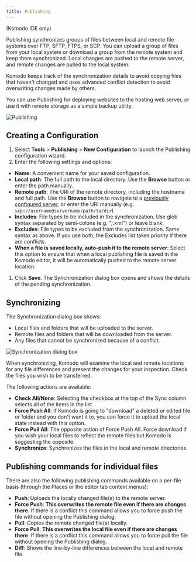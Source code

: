 ```yaml
---
title: Publishing
---
```

(Komodo IDE only)

Publishing synchronizes groups of files between local and remote file systems over FTP, SFTP, FTPS, or SCP. You can upload a group of files from your local system or download a group from the remote system and keep them synchronized. Local changes are pushed to the remote server, and remote changes are pulled to the local system.

Komodo keeps track of the synchronization details to avoid copying files that haven't changed and uses advanced conflict detection to avoid overwriting changes made by others.

You can use Publishing for deploying websites to the hosting web server, or use it with remote storage as a simple backup utility.

![Publishing](/images/publishing.png)

<a name="publish_config" id="publish_config"></a>
## Creating a Configuration

1. Select **Tools** > **Publishing** > **New Configuration** to launch the Publishing configuration wizard.
1. Enter the following settings and options:

  - **Name**: A convenient name for your saved configuration.
  - **Local path**: The full path to the local directory. Use the **Browse** button or enter the path manually.
  - **Remote path**: The URI of the remote directory, including the hostname and full path. Use the **Browse** button to navigate to a [previously configured server](prefs.html#Servers), or enter the URI manually (e.g. `scp://username@servername/path/to/dir`)
  - **Includes**: File types to be included in the synchronization. Use glob syntax separated by semi-colons (e.g. "*;*.xml") or leave blank.
  - **Excludes**: File types to be excluded from the synchronization. Same syntax as above. If you use both, the Excludes list takes priority if there are conflicts.
  - **When a file is saved locally, auto-push it to the remote server**: Select this option to ensure that when a local publishing file is saved in the Komodo editor, it will be automatically pushed to the remote server location.

1. Click **Save**. The Synchronization dialog box opens and shows the details of the pending synchronization.

<a name="publish_sync" id="publish_sync"></a>
## Synchronizing

The Synchronization dialog box shows:

- Local files and folders that will be uploaded to the server.
- Remote files and folders that will be downloaded from the server.
- Any files that cannot be synchronized because of a conflict.

![Synchronization dialog box](/images/publish_sync.png)

When synchronizing, Komodo will examine the local and remote locations for any file differences and present the changes for your inspection. Check the files you wish to be transferred.

The following actions are available:

- **Check All/None**: Selecting the checkbox at the top of the Sync column selects all of the items in the list.
- **Force Push All**: If Komodo is going to "download" a deleted or edited file or folder and you don't want it to, you can force it to upload the local state instead with this option.
- **Force Pull All**: The opposite action of Force Push All. Force download if you wish your local files to reflect the remote files but Komodo is suggesting the opposite.
- **Synchronize**: Synchronizes the files in the local and remote directories.

<a name="publish_commands" id="publish_commands"></a>
## Publishing commands for individual files

There are also the following publishing commands available on a per-file basis (through the Places or the editor tab context menus):

- **Push**: Uploads the locally changed file(s) to the remote server.
- **Force Push**: **This overwrites the remote file even if there are changes
    there**. If there is a conflict this command allows you to force push the
    file without opening the Publishing dialog.
- **Pull**: Copies the remote changed file(s) locally.
- **Force Pull**: **This overwrites the local file even if there are changes
    there**. If there is a conflict this command allows you to force pull the
    file without opening the Publishing dialog.
- **Diff**: Shows the line-by-line differences between the local and remote file.
